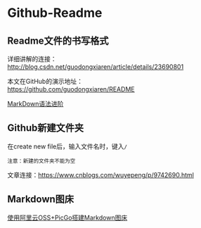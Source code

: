# Github-Readme
## Readme文件的书写格式

详细讲解的连接：<br>
http://blog.csdn.net/guodongxiaren/article/details/23690801

本文在GitHub的演示地址：<br>
https://github.com/guodongxiaren/README

[MarkDown语法进阶](https://blog.csdn.net/m0_37925202/article/details/80461714?depth_1-utm_source=distribute.pc_relevant.none-task&utm_source=distribute.pc_relevant.none-task)

## Github新建文件夹
在create new file后，输入文件名时，键入`/`

    注意：新建的文件夹不能为空

文章连接：https://www.cnblogs.com/wuyepeng/p/9742690.html

## Markdown图床

 [使用阿里云OSS+PicGo搭建Markdown图床](https://www.cnblogs.com/demojie/p/11600991.html)